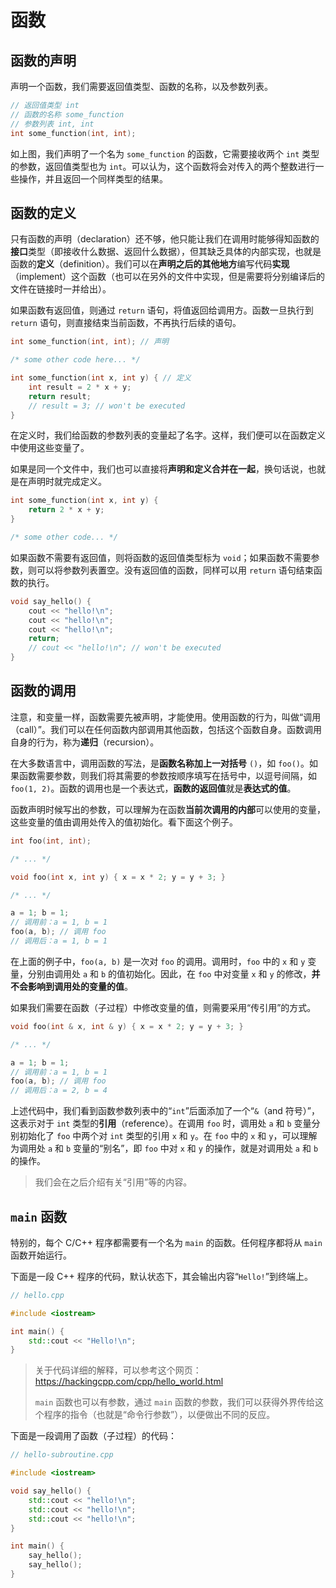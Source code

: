 # 函数

## 函数的声明

声明一个函数，我们需要返回值类型、函数的名称，以及参数列表。

```cpp
// 返回值类型 int
// 函数的名称 some_function
// 参数列表 int, int
int some_function(int, int);
```

如上图，我们声明了一个名为 `some_function` 的函数，它需要接收两个 `int` 类型的参数，返回值类型也为 `int`。可以认为，这个函数将会对传入的两个整数进行一些操作，并且返回一个同样类型的结果。

## 函数的定义

只有函数的声明（declaration）还不够，他只能让我们在调用时能够得知函数的**接口**类型（即接收什么数据、返回什么数据），但其缺乏具体的内部实现，也就是函数的**定义**（definition）。我们可以在**声明之后的其他地方**编写代码**实现**（implement）这个函数（也可以在另外的文件中实现，但是需要将分别编译后的文件在链接时一并给出）。

如果函数有返回值，则通过 `return` 语句，将值返回给调用方。函数一旦执行到 `return` 语句，则直接结束当前函数，不再执行后续的语句。

```cpp
int some_function(int, int); // 声明

/* some other code here... */

int some_function(int x, int y) { // 定义
    int result = 2 * x + y;
    return result;
    // result = 3; // won't be executed
}
```

在定义时，我们给函数的参数列表的变量起了名字。这样，我们便可以在函数定义中使用这些变量了。

如果是同一个文件中，我们也可以直接将**声明和定义合并在一起**，换句话说，也就是在声明时就完成定义。

```cpp
int some_function(int x, int y) {
    return 2 * x + y;
}

/* some other code... */
```

如果函数不需要有返回值，则将函数的返回值类型标为 `void`；如果函数不需要参数，则可以将参数列表置空。没有返回值的函数，同样可以用 `return` 语句结束函数的执行。

```cpp
void say_hello() {
    cout << "hello!\n";
    cout << "hello!\n";
    cout << "hello!\n";
    return; 
    // cout << "hello!\n"; // won't be executed
}
```

## 函数的调用

注意，和变量一样，函数需要先被声明，才能使用。使用函数的行为，叫做“调用（call）”。我们可以在任何函数内部调用其他函数，包括这个函数自身。函数调用自身的行为，称为**递归**（recursion）。

在大多数语言中，调用函数的写法，是**函数名称加上一对括号** `()`，如 `foo()`。如果函数需要参数，则我们将其需要的参数按顺序填写在括号中，以逗号间隔，如 `foo(1, 2)`。函数的调用也是一个表达式，**函数的返回值**就是**表达式的值**。

函数声明时候写出的参数，可以理解为在函数**当前次调用的内部**可以使用的变量，这些变量的值由调用处传入的值初始化。看下面这个例子。

```cpp
int foo(int, int); 

/* ... */

void foo(int x, int y) { x = x * 2; y = y + 3; }

/* ... */

a = 1; b = 1;
// 调用前：a = 1, b = 1
foo(a, b); // 调用 foo
// 调用后：a = 1, b = 1
```

在上面的例子中，`foo(a, b)` 是一次对 `foo` 的调用。调用时，`foo` 中的 `x` 和 `y` 变量，分别由调用处 `a` 和 `b` 的值初始化。因此，在 `foo` 中对变量 `x` 和 `y` 的修改，**并不会影响到调用处的变量的值**。

如果我们需要在函数（子过程）中修改变量的值，则需要采用“传引用”的方式。

```cpp
void foo(int & x, int & y) { x = x * 2; y = y + 3; }

/* ... */

a = 1; b = 1;
// 调用前：a = 1, b = 1
foo(a, b); // 调用 foo
// 调用后：a = 2, b = 4
```

上述代码中，我们看到函数参数列表中的“`int`”后面添加了一个“`&`（and 符号）”，这表示对于 `int` 类型的**引用**（reference）。在调用 `foo` 时，调用处 `a` 和 `b` 变量分别初始化了 `foo` 中两个对 `int` 类型的引用 `x` 和 `y`。在 `foo` 中的 `x` 和 `y`，可以理解为调用处 `a` 和 `b` 变量的“别名”，即 `foo` 中对 `x` 和 `y` 的操作，就是对调用处 `a` 和 `b` 的操作。

> 我们会在之后介绍有关“引用”等的内容。

## `main` 函数

特别的，每个 C/C++ 程序都需要有一个名为 `main` 的函数。任何程序都将从 `main` 函数开始运行。

下面是一段 C++ 程序的代码，默认状态下，其会输出内容“`Hello!`”到终端上。

```cpp
// hello.cpp

#include <iostream>

int main() {
    std::cout << "Hello!\n";
}
```

> 关于代码详细的解释，可以参考这个网页：https://hackingcpp.com/cpp/hello_world.html
>
> `main` 函数也可以有参数，通过 `main` 函数的参数，我们可以获得外界传给这个程序的指令（也就是“命令行参数”），以便做出不同的反应。

下面是一段调用了函数（子过程）的代码：

```cpp
// hello-subroutine.cpp

#include <iostream>

void say_hello() {
    std::cout << "hello!\n";
    std::cout << "hello!\n";
    std::cout << "hello!\n";
}

int main() {
    say_hello();
    say_hello();
}
```
